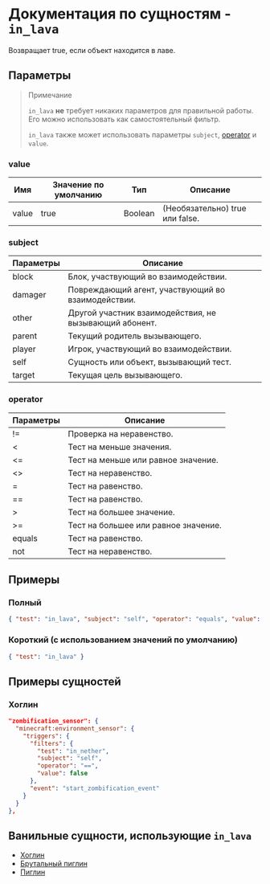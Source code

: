 # Документация по сущностям - `in_lava`

Возвращает true, если объект находится в лаве.

## Параметры

> Примечание
> 
> `in_lava` **не** требует никаких параметров для правильной работы. Его можно использовать как самостоятельный фильтр.
> 
> `in_lava` также может использовать параметры `subject`, [operator](../../../../Others/Operators.md) и `value`.

### value

| Имя   | Значение по умолчанию | Тип    | Описание                            |
|-------|-----------------------|--------|-------------------------------------|
| value | true               | Boolean | (Необязательно) true или false. |

### subject

| Параметры | Описание                                               |
|-----------|--------------------------------------------------------|
| block     | Блок, участвующий во взаимодействии.                   |
| damager   | Повреждающий агент, участвующий во взаимодействии.     |
| other     | Другой участник взаимодействия, не вызывающий абонент. |
| parent    | Текущий родитель вызывающего.                          |
| player    | Игрок, участвующий во взаимодействии.                  |
| self      | Сущность или объект, вызывающий тест.                  |
| target    | Текущая цель вызывающего.                              |

### operator

| Параметры | Описание                             |
|-----------|--------------------------------------|
| !=        | Проверка на неравенство.             |
| <         | Тест на меньше значения.             |
| <=        | Тест на меньше или равное значение.  |
| <>        | Тест на неравенство.                 |
| =         | Тест на равенство.                   |
| ==        | Тест на равенство.                   |
| \>        | Тест на большее значение.            |
| >=        | Тест на большее или равное значение. |
| equals    | Тест на равенство.                   |
| not       | Тест на неравенство.                 |

## Примеры

### Полный

``` json
{ "test": "in_lava", "subject": "self", "operator": "equals", "value": "true" }
```

### Короткий (с использованием значений по умолчанию)

``` json
{ "test": "in_lava" }
```

## Примеры сущностей

### Хоглин

``` json
"zombification_sensor": {
  "minecraft:environment_sensor": {
    "triggers": {
      "filters": {
        "test": "in_nether",
        "subject": "self",
        "operator": "==",
        "value": false
      },
      "event": "start_zombification_event"
    }
  }
},
```

## Ванильные сущности, использующие `in_lava`

+ [Хоглин](../../../../Others/Entities/hoglin.md)
+ [Брутальный пиглин](../../../../Others/Entities/piglin_brute.md)
+ [Пиглин](../../../../Others/Entities/piglin.md)
